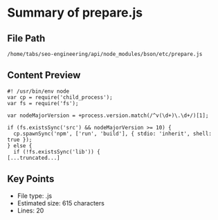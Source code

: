 # Summary of prepare.js
  
## File Path
`/home/tabs/seo-engineering/api/node_modules/bson/etc/prepare.js`

## Content Preview
```
#! /usr/bin/env node
var cp = require('child_process');
var fs = require('fs');

var nodeMajorVersion = +process.version.match(/^v(\d+)\.\d+/)[1];

if (fs.existsSync('src') && nodeMajorVersion >= 10) {
  cp.spawnSync('npm', ['run', 'build'], { stdio: 'inherit', shell: true });
} else {
  if (!fs.existsSync('lib')) {
[...truncated...]
```

## Key Points
- File type: .js
- Estimated size: 615 characters
- Lines: 20
